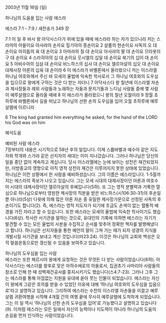 2003년 11월 16일 (일)

하나님의 도움을 입는 사람 에스라



에스라 7:1 - 7:9 / 새찬송가 349 장


7:1 이 일 후 바사 왕 아닥사스다가 위에 있을 때에 에스라라 하는 자가 있으니라 저는 스라야의 아들이요 아사랴의 손자요 힐기야의 증손이요 
2 살룸의 현손이요 사독의 오 대 손이요 아히둡의 육 대 손이요 
3 아마랴의 칠 대 손이요 아사랴의 팔 대 손이요 므라욧의 구 대 손이요 
4 스라히야의 십 대 손이요 웃시엘의 십일 대 손이요 북기의 십이 대 손이요 
5 아비수아의 십삼 대 손이요 비느하스의 십사 대 손이요 엘르아살의 십오 대 손이요 대제사장 아론의 십육 대 손이라 
6 이 에스라가 바벨론에서 올라왔으니 저는 이스라엘 하나님 여호와께서 주신 바 모세의 율법에 익숙한 학사로서 그 하나님 여호와의 도우심을 입으므로 왕에게 구하는 것은 다 받는 자더니 
7 아닥사스다 왕 칠년에 이스라엘 자손과 제사장들과 레위 사람들과 노래하는 자들과 문지기들과 느디님 사람들 중에 몇 사람이 예루살렘으로 올라올 때에 
8 이 에스라가 올라왔으니 왕의 칠년 오월이라 
9 정월 초하루에 바벨론에서 길을 떠났고 하나님의 선한 손의 도우심을 입어 오월 초하루에 예루살렘에 이르니라 

6 The king had granted him everything he asked, for the hand of the LORD his God was on him

해석도움





예비된 사람 에스라  
7장부터의 내용은 시기적으로 58년 후의 일입니다. 이제 스룹바벨과 예수아 같은 지도자와 학개와 스가랴 같은 선지자의 세대는 이미 지나갔습니다. 그러나 하나님은 당신의 일을 중단 없이 계속하고 계십니다. 당시 이스라엘에는 눈에 보이는 성전은 재건되었지만, 이방종교의 영향으로 아직 영적 성전의 재건은 이루어지지 못한 상태에 있었습니다. 하나님은 이런 상황에서 한 사람을 예비하셨습니다. 그의 이름은 에스라입니다. 1-5절까지는 에스라의 족보가 나오고 있습니다. 그는 모세 시대의 대제사장이던 아론과 여호수아 시대의 대제사장이던 엘르아살의 후예입니다(5하). 또 그는 영적 분별력과 거룩한 열심으로 하나님으로부터 영원한 제사장의 직분을 받은 비느하스(시106:30-31)의 후손일 뿐 아니라(5상) 다윗에 의해  많은 아론 자손 중 유일한 제사장가문으로 선정된 사독의 후손이기도 합니다(2). 즉, 에스라는 영적 지도자가 되기에 조금도 손색이 없는 혈통적 배경을 가진 자라고 할 수 있습니다. 또한 에스라는 모세의 율법에 익숙한 학사이기도 했습니다(6상). 학사란 서기관을 말하는 것으로, 유대인의 기록에 의하면 에스라는 자기가 발견할 수 있는 모든 율법의 사본을 수집하고 순서를 맞추어 정확한 책자를 발행해냈다고 합니다. 하나님은 선지자들을 통한 예언의 말이 그쳐 가는 때가 되자 성경의 지식을 개발시킬 서기관을 보내고 계신 것입니다(마23:24). 이것은 하나님의 교회와 백성은 오직 말씀운동으로만 갱신될 수 있음을 보여주고 있습니다. 

하나님의 도우심을 입는 사람  
에스라는 또한 페르시아 왕에게 요청하는 것은 무엇든 다 받는 사람이었습니다(6하). 아닥사스다는 에스더를 왕후로 맞은 아하수에로의 아들로서, 집권초기 사마리아 사람들의 참소로 인해 한 때 성벽재건공사를 중지시키기도 했습니다(스4:7-23). 그러나 그후 그는 에스라를 통해 아낌없는 지원을 유대에 쏟아 붓는 인물이 되었습니다. 에스라는 자신이 왕에게 그같은 호의를 받을 수 있었던 이유에 대해 ‘하나님 여호와의 도우심을 입음으로’라고 설명하고 있습니다. 그리하여 에스라는 수천의 이스라엘 자손들을 이끌고 예루살렘 귀환여행을 시작해 4개월 간의 여행 끝에 무사히 예루살렘에 도착하게 되었습니다. 그는 이 일 역시 ‘하나님의 선한 손의 도우심을 입어’로 가능했다고 설명하고 있습니다(9). 이처럼 에스라는 모든 일에서 자신의 능력이나 지도력이 아니라 하나님의 도움의 손길을 먼저 인식하는 사람이었습니다.